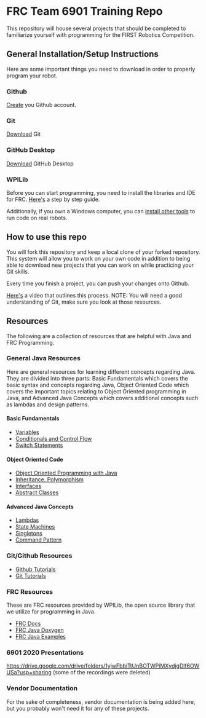 # FRC Team 6901 Training Repo

This repository will house several projects that should be completed to familiarize yourself with programming for the FIRST Robotics Competition.

## General Installation/Setup Instructions
Here are some important things you need to download in order to properly program your robot.
### Github
[Create](https://github.com/join) you Github account.

### Git
[Download](https://git-scm.com/downloads) Git

### GitHub Desktop
[Download](https://desktop.github.com/) GitHub Desktop

### WPILib
Before you can start programming, you need to install the libraries and IDE for FRC. [Here's](https://docs.wpilib.org/en/stable/docs/zero-to-robot/step-2/wpilib-setup.html) a step by step guide.

Additionally, if you own a Windows computer, you can [install other tools](https://docs.wpilib.org/en/stable/docs/zero-to-robot/step-2/frc-game-tools.html) to run code on real robots.

## How to use this repo
You will fork this repository and keep a local clone of your forked repository. This system will allow you to work on your own code in addition to being able to download new projects that you can work on while practicing your Git skills.

Every time you finish a project, you can push your changes onto Github.

[Here's](https://youtu.be/IauwGUQovb4) a video that outlines this process. NOTE: You will need a good understanding of Git, make sure you look at those resources.

## Resources

The following are a collection of resources that are helpful with Java and FRC Programming.

### General Java Resources

Here are general resources for learning different concepts regarding Java. They are divided into three parts: Basic Fundamentals which covers the basic syntax and concepts regarding Java, Object Oriented Code which covers the important topics relating to Object Oriented programming in Java, and Advanced Java Concepts which covers additional concepts such as lambdas and design patterns.
#### Basic Fundamentals
- [Variables](https://www.codecademy.com/courses/learn-java/lessons/learn-java-variables/)
- [Conditionals and Control Flow](https://www.codecademy.com/courses/learn-java/lessons/java-conditionals-and-control-flow)
- [Switch Statements](https://www.w3schools.com/java/java_switch.asp)

#### Object Oriented Code
- [Object Oriented Programming with Java](https://www.codecademy.com/learn/java-object-oriented-programming)
- [Inheritance, Polymorphism](https://www.codecademy.com/courses/learn-java/lessons/java-inheritance-and-polymorphism)
- [Interfaces](https://www.geeksforgeeks.org/interfaces-in-java/)
- [Abstract Classes](https://www.geeksforgeeks.org/abstract-classes-in-java/)

#### Advanced Java Concepts
- [Lambdas](w3schools.com/java/java_lambda.asp)
- [State Machines](https://www.itemis.com/en/yakindu/state-machine/documentation/user-guide/overview_what_are_state_machines)
- [Singletons](https://en.wikipedia.org/wiki/Singleton_pattern#:~:text=In%20software%20engineering%2C%20the%20singleton,mathematical%20concept%20of%20a%20singleton.)
- [Command Pattern](https://docs.wpilib.org/en/stable/docs/software/commandbased/what-is-command-based.html)

### Git/Github Resources
- [Github Tutorials](https://guides.github.com/)
- [Git Tutorials](https://www.codecademy.com/learn/learn-git)

### FRC Resources
These are FRC resources provided by WPILib, the open source library that we utilize for programming in Java.
- [FRC Docs](https://docs.wpilib.org/en/stable/index.html)
- [FRC Java Doxygen](https://first.wpi.edu/wpilib/allwpilib/docs/release/java/index.html)
- [FRC Java Examples](https://github.com/wpilibsuite/allwpilib/tree/main/wpilibjExamples/src/main/java/edu/wpi/first/wpilibj/examples)

### 6901 2020 Presentations
https://drive.google.com/drive/folders/1yjwFbbiTtUnBOTWPiMXydjgDlf6OWUSa?usp=sharing (some of the recordings were deleted)

### Vendor Documentation
For the sake of completeness, vendor documentation is being added here, but you probably won't need it for any of these projects.
